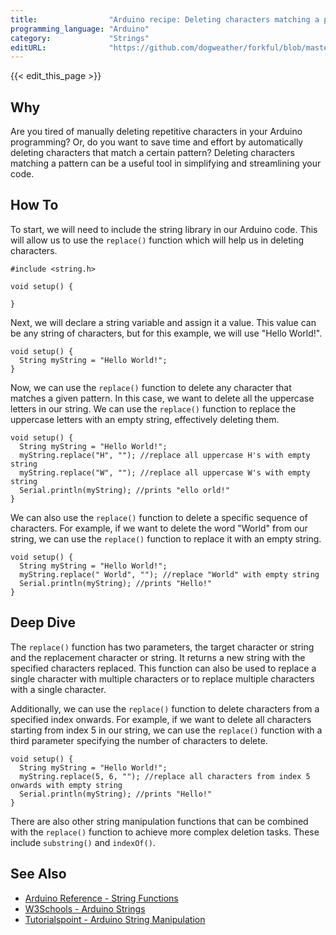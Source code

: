 ```yaml
---
title:                "Arduino recipe: Deleting characters matching a pattern"
programming_language: "Arduino"
category:             "Strings"
editURL:              "https://github.com/dogweather/forkful/blob/master/content/en/arduino/deleting-characters-matching-a-pattern.md"
---
```


{{< edit_this_page >}}

## Why
Are you tired of manually deleting repetitive characters in your Arduino programming? Or, do you want to save time and effort by automatically deleting characters that match a certain pattern? Deleting characters matching a pattern can be a useful tool in simplifying and streamlining your code. 

## How To
To start, we will need to include the string library in our Arduino code. This will allow us to use the `replace()` function which will help us in deleting characters.  

```Arduino
#include <string.h>

void setup() {

}
```

Next, we will declare a string variable and assign it a value. This value can be any string of characters, but for this example, we will use "Hello World!".

```Arduino
void setup() {
  String myString = "Hello World!"; 
}
```
Now, we can use the `replace()` function to delete any character that matches a given pattern. In this case, we want to delete all the uppercase letters in our string. We can use the `replace()` function to replace the uppercase letters with an empty string, effectively deleting them. 

```Arduino
void setup() {
  String myString = "Hello World!";
  myString.replace("H", ""); //replace all uppercase H's with empty string
  myString.replace("W", ""); //replace all uppercase W's with empty string
  Serial.println(myString); //prints "ello orld!"
}
```

We can also use the `replace()` function to delete a specific sequence of characters. For example, if we want to delete the word "World" from our string, we can use the `replace()` function to replace it with an empty string.

```Arduino
void setup() {
  String myString = "Hello World!";
  myString.replace(" World", ""); //replace "World" with empty string
  Serial.println(myString); //prints "Hello!"
}
```

## Deep Dive
The `replace()` function has two parameters, the target character or string and the replacement character or string. It returns a new string with the specified characters replaced. This function can also be used to replace a single character with multiple characters or to replace multiple characters with a single character. 

Additionally, we can use the `replace()` function to delete characters from a specified index onwards. For example, if we want to delete all characters starting from index 5 in our string, we can use the `replace()` function with a third parameter specifying the number of characters to delete.

```Arduino
void setup() {
  String myString = "Hello World!";
  myString.replace(5, 6, ""); //replace all characters from index 5 onwards with empty string
  Serial.println(myString); //prints "Hello!"
}
```

There are also other string manipulation functions that can be combined with the `replace()` function to achieve more complex deletion tasks. These include `substring()` and `indexOf()`. 

## See Also
- [Arduino Reference - String Functions](https://www.arduino.cc/reference/en/language/variables/data-types/string/functions/)
- [W3Schools - Arduino Strings](https://www.w3schools.com/arduino/arduino_strings.asp)
- [Tutorialspoint - Arduino String Manipulation](https://www.tutorialspoint.com/arduino/arduino_string_manipulation.htm)